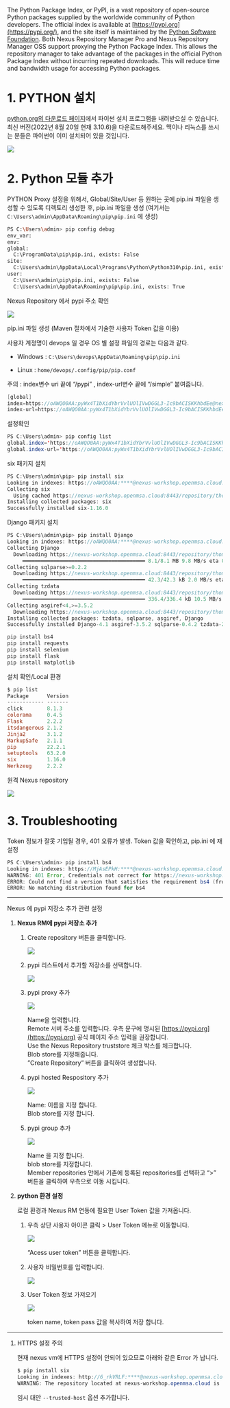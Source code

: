 The Python Package Index, or PyPI, is a vast repository of open-source Python packages supplied by the worldwide community of Python developers. The official index is available at [https://pypi.org](https://pypi.org/), and the site itself is maintained by the [Python Software Foundation](https://www.python.org/psf/). Both Nexus Repository Manager Pro and Nexus Repository Manager OSS support proxying the Python Package Index. This allows the repository manager to take advantage of the packages in the official Python Package Index without incurring repeated downloads. This will reduce time and bandwidth usage for accessing Python packages.

1\. PYTHON 설치
=============

[python.org의 다운로드 페이지](https://www.python.org/downloads/)에서 파이썬 설치 프로그램을 내려받으실 수 있습니다. 최신 버전(2022년 8월 20일 현재 3.10.6)을 다운로드해주세요. 맥이나 리눅스를 쓰시는 분들은 파이썬이 이미 설치되어 있을 것입니다.

![](attachments/650019207/653885627.png)

2\. Python 모듈 추가
================

PYTHON Proxy 설정을 위해서, Global/Site/User 등 원하는 곳에 pip.ini 파일을 생성할 수 있도록 디렉토리 생성한 후, pip.ini 파일을 생성 (여기서는 `C:\Users\admin\AppData\Roaming\pip\pip.ini` 에 생성)

```bash
PS C:\Users\admin> pip config debug
env_var:
env:
global:
  C:\ProgramData\pip\pip.ini, exists: False
site:
  C:\Users\admin\AppData\Local\Programs\Python\Python310\pip.ini, exists: False
user:
  C:\Users\admin\pip\pip.ini, exists: False
  C:\Users\admin\AppData\Roaming\pip\pip.ini, exists: True
```

Nexus Repository 에서 pypi 주소 확인

![](attachments/650019207/653983930.png)

pip.ini 파일 생성 (Maven 절차에서 기술한 사용자 Token 값을 이용)

사용자 계정명이 devops 일 경우 OS 별 설정 파일의 경로는 다음과 같다.

*   Windows : `C:\Users\devops\AppData\Roaming\pip\pip.ini`
    
*   Linux : `home/devops/.config/pip/pip.conf`
    

주의 : index변수 uri 끝에 “/pypi” , index-url변수 끝에 “/simple” 붙여줍니다.

```java
[global]
index=https://oAWQO0AA:pyWx4T1bXidYbrVvlUOlIVwDGGL3-Ic9bACISKKhbdEe@nexus-workshop.openmsa.cloud:8443/repository/thomas-pypi-proxy/pypi
index-url=https://oAWQO0AA:pyWx4T1bXidYbrVvlUOlIVwDGGL3-Ic9bACISKKhbdEe@nexus-workshop.openmsa.cloud:8443/repository/thomas-pypi-proxy/simple
```

설정확인

```java
PS C:\Users\admin> pip config list
global.index='https://oAWQO0AA:pyWx4T1bXidYbrVvlUOlIVwDGGL3-Ic9bACISKKhbdEe@nexus-workshop.openmsa.cloud:8443/repository/thomas-pypi-proxy/pypi'
global.index-url='https://oAWQO0AA:pyWx4T1bXidYbrVvlUOlIVwDGGL3-Ic9bACISKKhbdEe@nexus-workshop.openmsa.cloud:8443/repository/thomas-pypi-proxy/simple'
```

six 패키지 설치

```java
PS C:\Users\admin\pip> pip install six
Looking in indexes: https://oAWQO0AA:****@nexus-workshop.openmsa.cloud:8443/repository/thomas-pypi-proxy/simple
Collecting six
  Using cached https://nexus-workshop.openmsa.cloud:8443/repository/thomas-pypi-proxy/packages/six/1.16.0/six-1.16.0-py2.py3-none-any.whl (11 kB)
Installing collected packages: six
Successfully installed six-1.16.0
```

Django 패키지 설치

```java
PS C:\Users\admin\pip> pip install Django
Looking in indexes: https://oAWQO0AA:****@nexus-workshop.openmsa.cloud:8443/repository/thomas-pypi-proxy/simple
Collecting Django
  Downloading https://nexus-workshop.openmsa.cloud:8443/repository/thomas-pypi-proxy/packages/django/4.1/Django-4.1-py3-none-any.whl (8.1 MB)
     ━━━━━━━━━━━━━━━━━━━━━━━━━━━━━━━━━━━━━━━━ 8.1/8.1 MB 9.8 MB/s eta 0:00:00
Collecting sqlparse>=0.2.2
  Downloading https://nexus-workshop.openmsa.cloud:8443/repository/thomas-pypi-proxy/packages/sqlparse/0.4.2/sqlparse-0.4.2-py3-none-any.whl (42 kB)
     ━━━━━━━━━━━━━━━━━━━━━━━━━━━━━━━━━━━━━━━━ 42.3/42.3 kB 2.0 MB/s eta 0:00:00
Collecting tzdata
  Downloading https://nexus-workshop.openmsa.cloud:8443/repository/thomas-pypi-proxy/packages/tzdata/2022.2/tzdata-2022.2-py2.py3-none-any.whl (336 kB)
     ━━━━━━━━━━━━━━━━━━━━━━━━━━━━━━━━━━━━━━━━ 336.4/336.4 kB 10.5 MB/s eta 0:00:00
Collecting asgiref<4,>=3.5.2
  Downloading https://nexus-workshop.openmsa.cloud:8443/repository/thomas-pypi-proxy/packages/asgiref/3.5.2/asgiref-3.5.2-py3-none-any.whl (22 kB)
Installing collected packages: tzdata, sqlparse, asgiref, Django
Successfully installed Django-4.1 asgiref-3.5.2 sqlparse-0.4.2 tzdata-2022.2
```

```java
pip install bs4
pip install requests
pip install selenium
pip install flask
pip install matplotlib
```

설치 확인/Local 환경

```powershell
$ pip list
Package      Version
------------ -------
click        8.1.3
colorama     0.4.5
Flask        2.2.2
itsdangerous 2.1.2
Jinja2       3.1.2
MarkupSafe   2.1.1
pip          22.2.1
setuptools   63.2.0
six          1.16.0
Werkzeug     2.2.2
```

원격 Nexus repository

![](attachments/650019207/651624626.png?width=612)

3\. Troubleshooting
===================

Token 정보가 잘못 기입될 경우, 401 오류가 발생. Token 값을 확인하고, pip.ini 에 재설정

```java
PS C:\Users\admin> pip install bs4
Looking in indexes: https://MjAsEPkH:****@nexus-workshop.openmsa.cloud:8443/repository/thomas-pypi-proxy/simple
WARNING: 401 Error, Credentials not correct for https://nexus-workshop.openmsa.cloud:8443/repository/thomas-pypi-proxy/simple/bs4/
ERROR: Could not find a version that satisfies the requirement bs4 (from versions: none)
ERROR: No matching distribution found for bs4
```

* * *

Nexus 에 pypi 저장소 추가 관련 설정

1.  **Nexus RM에 pypi 저장소 추가**
    
    1.  Create repository 버튼을 클릭합니다.
        
        ![](attachments/650019207/651624589.png?width=272)
        
    2.  pypi 리스트에서 추가할 저장소를 선택합니다.
        
        ![](attachments/650019207/651559088.png?width=272)
        
    3.  pypi proxy 추가
        
        ![](attachments/650019207/652050651.png?width=510)
        
        Name을 입력합니다.  
        Remote 서버 주소를 입력합니다. 우측 문구에 명시된 [https://pypi.org](https://pypi.org) 공식 페이지 주소 입력을 권장합니다.  
        Use the Nexus Repository truststore 체크 박스를 체크합니다.  
        Blob store를 지정해줍니다.  
        ”Create Repository” 버튼을 클릭하여 생성합니다.
        
    4.  pypi hosted Respository 추가
        
        ![](attachments/650019207/651788540.png?width=578)
        
        Name: 이름을 지정 합니다.  
        Blob store를 지정 합니다.  
        
    5.  pypi group 추가
        
        ![](attachments/650019207/651624596.png?width=510)
        
        Name 을 지정 합니다.  
        blob store를 지정합니다.  
        Member repositories 안에서 기존에 등록된 repositories를 선택하고 “>” 버튼을 클릭하여 우측으로 이동 시킵니다.  
        
2.  **python 환경 설정**
    
    로컬 환경과 Nexus RM 연동에 필요한 User Token 값을 가져옵니다.  
    
    1.  우측 상단 사용자 아이콘 클릭 > User Token 메뉴로 이동합니다.
        
        ![](attachments/650019207/651591885.png?width=612)
        
        “Acess user token” 버튼을 클릭합니다.  
        
    2.  사용자 비밀번호를 입력합니다.
        
        ![](attachments/650019207/651559119.png?width=442)
        
    3.  User Token 정보 가져오기
        
        ![](attachments/650019207/651788571.png?width=612)
        
        token name, token pass 값을 복사하여 저장 합니다.
        

* * *

1.  HTTPS 설정 주의
    
    현재 nexus vm에 HTTPS 설정이 안되어 있으므로 아래와 같은 Error 가 납니다.
    
    ```java
    $ pip install six
    Looking in indexes: http://6_rkVRLF:****@nexus-workshop.openmsa.cloud:8081/repository/pypi-public/simple
    WARNING: The repository located at nexus-workshop.openmsa.cloud is not a trusted or secure host and is being ignored. If this repository is available via HTTPS we recommend you use HTTPS instead, otherwise you may silence this warning and allow it anyway with '--trusted-host nexus-workshop.openmsa.cloud'.
    ```
    
    임시 대안 `--trusted-host` 옵션 추가합니다.